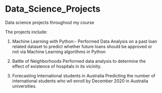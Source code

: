 # Data_Science_Projects
Data science projects throughout my course

The projects include:
1) Machine Learning with Python:- 
Performed Data Analysis on a past loan related dataset to predict whether future loans should be approved or not via Machine Learning algorithms in Python

2) Battle of Neighborhoods
Performed data analysis to determine the effect of existence of hospitals in its vicinity.

3) Forecasting International students in Australia 
Predicting the number of international students who wll enroll by December 2020 in Australia universities.
